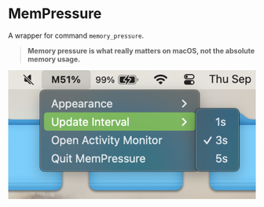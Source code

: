 # MemPressure
A wrapper for command `memory_pressure`. <br />
>**Memory pressure is what really matters on macOS, not the absolute memory usage.**

![mempressure](Screenshot.png)
